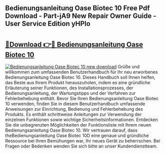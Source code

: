 ## Bedienungsanleitung Oase Biotec 10 Free Pdf Download - Part-jA9 New Repair Owner Guide - User Service Edition yHPIo

# <h2><a href="http://df2ff0t.blite.top/?on=Bedienungsanleitung+Oase+Biotec+10">🔗Download 👉🔴 Bedienungsanleitung Oase Biotec 10</a></h2>

[![Bedienungsanleitung Oase Biotec 10 new download](https://i.imgur.com/lujVjoI.png)](http://df2ff0t.blite.top/?on=Bedienungsanleitung+Oase+Biotec+10)
Grüße und willkommen zum umfassenden Benutzerhandbuch für Ihr neu erworbenes Bedienungsanleitung Oase Biotec 10. Dieses Handbuch soll Ihnen helfen, das Beste aus Ihrem Produkt herauszuholen, indem es eine gründliche Erläuterung seiner Funktionen, des Installationsprozesses, der Bedienungsanleitung, der Wartungstipps und der Verfahren zur Fehlerbehebung enthält. Bevor Sie Ihren Bedienungsanleitung Oase Biotec 10 verwenden, finden Sie in diesem Benutzerhandbuch umfassende Anweisungen zur Einrichtung, Bedienung und Fehlerbehebung des Produkts. Es enthält schrittweise Anleitungen zur Verwendung der einzelnen Funktionen sowie wichtige Sicherheitsinformationen. Entdecken Sie die unbegrenzten Möglichkeiten der Funktionsliste mit Ihrem neuen Bedienungsanleitung Oase Biotec 10. Wir vertrauen darauf, dass theBedienungsanleitung Oase Biotec 10D eine genaue und gründliche Ressource bei Ihren Bemühungen war, Ihr neues Gerät zu beherrschen. Bei Fragen oder Bedenken wenden Sie sich bitte an unser Kundendienstteam.
